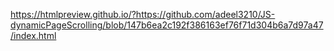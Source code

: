 https://htmlpreview.github.io/?https://github.com/adeel3210/JS-dynamicPageScrolling/blob/147b6ea2c192f386163ef76f71d304b6a7d97a47/index.html
